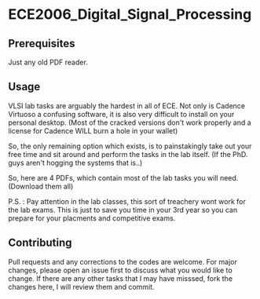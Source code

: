# ECE2006_Digital_Signal_Processing

## Prerequisites 

Just any old PDF reader.

## Usage

VLSI lab tasks are arguably the hardest in all of ECE. 
Not only is Cadence Virtuoso a confusing software, it is also very difficult to install on your personal desktop.
(Most of the cracked versions don't work properly and a license for Cadence WILL burn a hole in your wallet)

So, the only remaining option which exists, is to painstakingly take out your free time and sit around and perform the tasks in the lab itself.
(If the PhD. guys aren't hogging the systems that is..)

So, here are 4 PDFs, which contain most of the lab tasks you will need. (Download them all)

P.S. : Pay attention in the lab classes, this sort of treachery wont work for the lab exams. This is just to save you time in your 3rd year so you can prepare for your placments and competitive exams.


## Contributing
Pull requests and any corrections to the codes are welcome. For major changes, please open an issue first to discuss what you would like to change.
If there are any other tasks that I may have misssed, fork the changes here, I will review them and commit.
